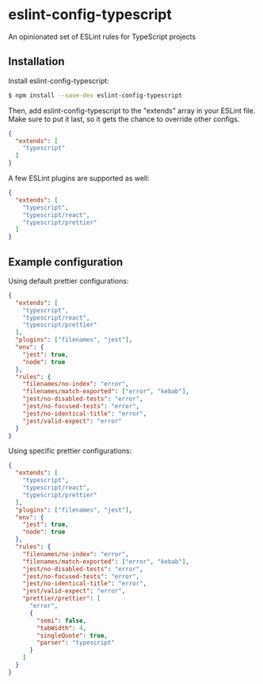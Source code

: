 # eslint-config-typescript
An opinionated set of ESLint rules for TypeScript projects

## Installation
Install eslint-config-typescript:

```bash
$ npm install --save-dev eslint-config-typescript
```

Then, add eslint-config-typescript to the "extends" array in your ESLint file. 
Make sure to put it last, so it gets the chance to override other configs.

```json
{
  "extends": [
    "typescript"
  ]
}
```

A few ESLint plugins are supported as well:
```json
{
  "extends": [
    "typescript",
    "typescript/react",
    "typescript/prettier"
  ]
}
```

## Example configuration
Using default prettier configurations:
```json
{
  "extends": [
    "typescript",
    "typescript/react",
    "typescript/prettier"
  ],
  "plugins": ["filenames", "jest"],
  "env": {    
    "jest": true,
    "node": true
  },
  "rules": {
    "filenames/no-index": "error",
    "filenames/match-exported": ["error", "kebab"],
    "jest/no-disabled-tests": "error",
    "jest/no-focused-tests": "error",
    "jest/no-identical-title": "error",
    "jest/valid-expect": "error"
  }
}
```

Using specific prettier configurations:
```json
{
  "extends": [
    "typescript",
    "typescript/react",
    "typescript/prettier"
  ],
  "plugins": ["filenames", "jest"],
  "env": {    
    "jest": true,
    "node": true
  },
  "rules": {
    "filenames/no-index": "error",
    "filenames/match-exported": ["error", "kebab"],
    "jest/no-disabled-tests": "error",
    "jest/no-focused-tests": "error",
    "jest/no-identical-title": "error",
    "jest/valid-expect": "error",
    "prettier/prettier": [
      "error",
      {
        "semi": false,
        "tabWidth": 4,
        "singleQuote": true,
        "parser": "typescript"
      }
    ]
  }
}
```
